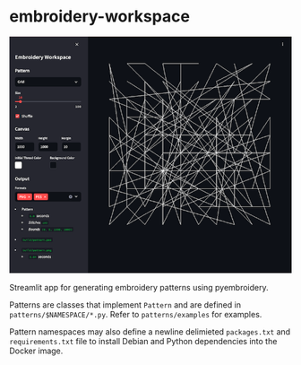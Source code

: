 # embroidery-workspace

![screenshot](screenshot.png)

Streamlit app for generating embroidery patterns using pyembroidery.

Patterns are classes that implement `Pattern` and are defined in `patterns/$NAMESPACE/*.py`.
Refer to `patterns/examples` for examples.

Pattern namespaces may also define a newline delimieted `packages.txt` and `requirements.txt` file to install
Debian and Python dependencies into the Docker image.
